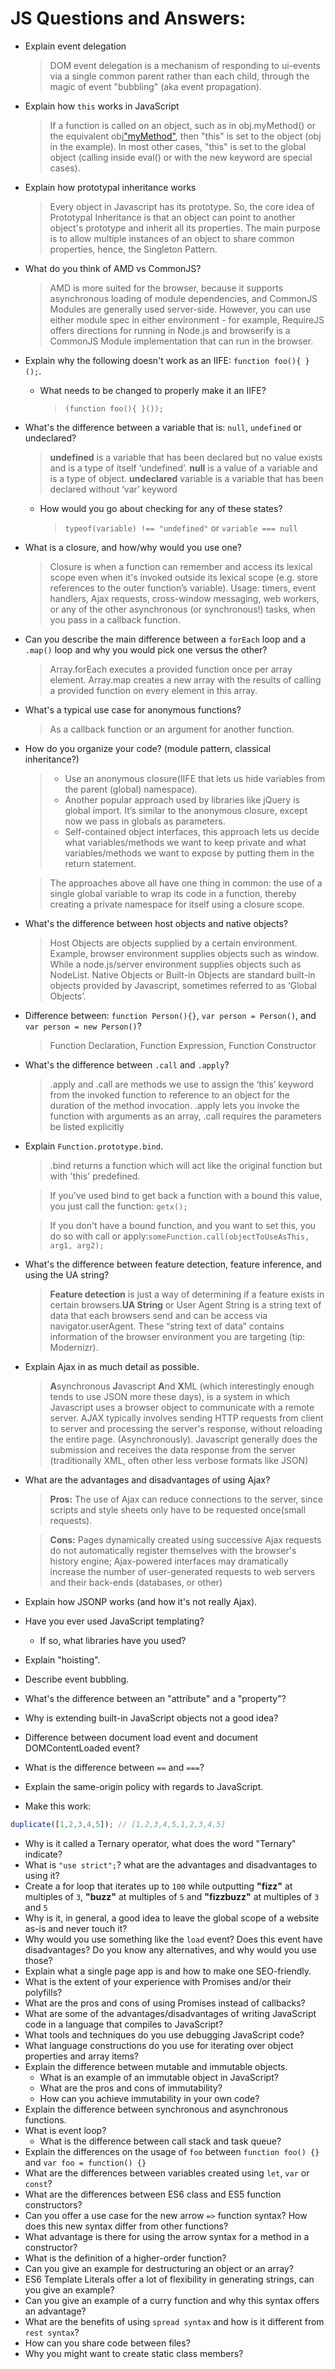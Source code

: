 # JS Questions and Answers:

* Explain event delegation
  > DOM event delegation is a mechanism of responding to ui-events via a single common parent rather than each child, through the magic of event "bubbling" (aka event propagation).
  
* Explain how `this` works in JavaScript
  >  If a function is called on an object, such as in obj.myMethod() or the equivalent obj["myMethod"](), then "this" is set to the object (obj in the example). In most other cases, "this" is set to the global object (calling inside eval() or with the new keyword are special cases).
  
* Explain how prototypal inheritance works
  > Every object in Javascript has its prototype. So, the core idea of Prototypal Inheritance is that an object can point to another object's prototype and inherit all its properties. The main purpose is to allow multiple instances of an object to share common properties, hence, the Singleton Pattern.
  
* What do you think of AMD vs CommonJS?
  > AMD is more suited for the browser, because it supports asynchronous loading of module dependencies, and CommonJS Modules are generally used server-side. However, you can use either module spec in either environment - for example, RequireJS offers directions for running in Node.js and browserify is a CommonJS Module implementation that can run in the browser.
  
* Explain why the following doesn't work as an IIFE: `function foo(){ }();`.
  * What needs to be changed to properly make it an IIFE?
    > `(function foo(){ }());`
* What's the difference between a variable that is: `null`, `undefined` or undeclared?
  > **undefined** is a variable that has been declared but no value exists and is a type of itself ‘undefined’. **null** is a value of a variable and is a type of object. **undeclared** variable is a variable that has been declared without ‘var’ keyword
  * How would you go about checking for any of these states?
    > `typeof(variable) !== "undefined"` or `variable === null`
    
* What is a closure, and how/why would you use one?
  > Closure is when a function can remember and access its lexical scope even when it's invoked outside its lexical scope (e.g. store references to the outer function’s variable). Usage: timers, event handlers, Ajax requests, cross-window messaging, web workers, or any of the other asynchronous (or synchronous!) tasks, when you pass in a callback function.
  
* Can you describe the main difference between a `forEach` loop and a `.map()` loop and why you would pick one versus the other?
  > Array.forEach executes a provided function once per array element. Array.map creates a new array with the results of calling a provided function on every element in this array.
  
* What's a typical use case for anonymous functions?
  > As a callback function or an argument for another function.
  
* How do you organize your code? (module pattern, classical inheritance?)
  > * Use an anonymous closure(IIFE that lets us hide variables from the parent (global) namespace).
  > * Another popular approach used by libraries like jQuery is global import. It’s similar to the anonymous closure, except now we pass in globals as parameters.
  > * Self-contained object interfaces, this approach lets us decide what variables/methods we want to keep private and what variables/methods we want to expose by putting them in the return statement.
  
  > The approaches above all have one thing in common: the use of a single global variable to wrap its code in a function, thereby creating a private namespace for itself using a closure scope.  
  
  
* What's the difference between host objects and native objects?
  > Host Objects are objects supplied by a certain environment. Example, browser environment supplies objects such as window. While a node.js/server environment supplies objects such as NodeList. Native Objects or Built-in Objects are standard built-in objects provided by Javascript, sometimes referred to as ‘Global Objects’.
  
* Difference between: `function Person(){}`, `var person = Person()`, and `var person = new Person()`?
  > Function Declaration, Function Expression, Function Constructor
  
* What's the difference between `.call` and `.apply`?
  > .apply and .call are methods we use to assign the ‘this’ keyword from the invoked function to reference to an object for the duration of the method invocation. .apply lets you invoke the function with arguments as an array, .call requires the parameters be listed explicitly
  
* Explain `Function.prototype.bind`.
  > .bind returns a function which will act like the original function but with 'this' predefined. 
  
  > If you've used bind to get back a function with a bound this value, you just call the function: `getx();`
  
  > If you don't have a bound function, and you want to set this, you do so with call or apply:`someFunction.call(objectToUseAsThis, arg1, arg2);`
  
* What's the difference between feature detection, feature inference, and using the UA string?
  > **Feature detection** is just a way of determining if a feature exists in certain browsers.**UA String** or User Agent String is a string text of data that each browsers send and can be access via navigator.userAgent. These “string text of data” contains information of the browser environment you are targeting (tip: Modernizr).  
  
* Explain Ajax in as much detail as possible.
  > **A**synchronous **J**avascript **A**nd **X**ML (which interestingly enough tends to use JSON more these days), is a system in which Javascript uses a browser object to communicate with a remote server. AJAX typically involves sending HTTP requests from client to server and processing the server's response, without reloading the entire page. (Asynchronously). Javascript generally does the submission and receives the data response from the server (traditionally XML, often other less verbose formats like JSON)
  
* What are the advantages and disadvantages of using Ajax?
  > **Pros:** The use of Ajax can reduce connections to the server, since scripts and style sheets only have to be requested once(small requests). 
  
  > **Cons:** Pages dynamically created using successive Ajax requests do not automatically register themselves with the browser's history engine; Ajax-powered interfaces may dramatically increase the number of user-generated requests to web servers and their back-ends (databases, or other)
  
* Explain how JSONP works (and how it's not really Ajax).
  > 
* Have you ever used JavaScript templating?
  * If so, what libraries have you used?
* Explain "hoisting".
* Describe event bubbling.
* What's the difference between an "attribute" and a "property"?
* Why is extending built-in JavaScript objects not a good idea?
* Difference between document load event and document DOMContentLoaded event?
* What is the difference between `==` and `===`?
* Explain the same-origin policy with regards to JavaScript.
* Make this work:
```javascript
duplicate([1,2,3,4,5]); // [1,2,3,4,5,1,2,3,4,5]
```
* Why is it called a Ternary operator, what does the word "Ternary" indicate?
* What is `"use strict";`? what are the advantages and disadvantages to using it?
* Create a for loop that iterates up to `100` while outputting **"fizz"** at multiples of `3`, **"buzz"** at multiples of `5` and **"fizzbuzz"** at multiples of `3` and `5`
* Why is it, in general, a good idea to leave the global scope of a website as-is and never touch it?
* Why would you use something like the `load` event? Does this event have disadvantages? Do you know any alternatives, and why would you use those?
* Explain what a single page app is and how to make one SEO-friendly.
* What is the extent of your experience with Promises and/or their polyfills?
* What are the pros and cons of using Promises instead of callbacks?
* What are some of the advantages/disadvantages of writing JavaScript code in a language that compiles to JavaScript?
* What tools and techniques do you use debugging JavaScript code?
* What language constructions do you use for iterating over object properties and array items?
* Explain the difference between mutable and immutable objects.
  * What is an example of an immutable object in JavaScript?
  * What are the pros and cons of immutability?
  * How can you achieve immutability in your own code?
* Explain the difference between synchronous and asynchronous functions.
* What is event loop?
  * What is the difference between call stack and task queue?
* Explain the differences on the usage of `foo` between `function foo() {}` and `var foo = function() {}`
* What are the differences between variables created using `let`, `var` or `const`?
* What are the differences between ES6 class and ES5 function constructors?
* Can you offer a use case for the new arrow `=>` function syntax? How does this new syntax differ from other functions?
* What advantage is there for using the arrow syntax for a method in a constructor?
* What is the definition of a higher-order function?
* Can you give an example for destructuring an object or an array?
* ES6 Template Literals offer a lot of flexibility in generating strings, can you give an example?
* Can you give an example of a curry function and why this syntax offers an advantage?
* What are the benefits of using `spread syntax` and how is it different from `rest syntax`?
* How can you share code between files?
* Why you might want to create static class members?

